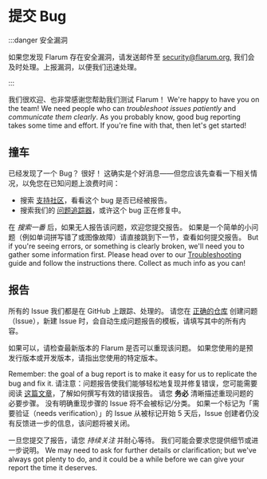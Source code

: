# 提交 Bug

:::danger 安全漏洞

如果您发现 Flarum 存在安全漏洞，请发送邮件至 [security@flarum.org](mailto:security@flarum.org), 我们会及时处理。上报漏洞，以便我们迅速处理。

:::

我们很欢迎、也非常感谢您帮助我们测试 Flarum！ We're happy to have you on the team! We need people who can *troubleshoot issues patiently* and *communicate them clearly*. As you probably know, good bug reporting takes some time and effort. If you're fine with that, then let's get started!

## 撞车

已经发现了一个 Bug？ 很好！ 这确实是个好消息——但您应该先查看一下相关情况，以免您在已知问题上浪费时间：

- 搜索 [支持社区](https://discuss.flarum.org/t/support)，看看这个 bug 是否已经被报告。
- 搜索我们的 [问题追踪器](https://github.com/flarum/core/issues)，或许这个 bug 正在修复中。

在 *搜索一番* 后，如果无人报告该问题，欢迎您提交报告。 如果是一个简单的小问题（例如单词拼写错了或图像故障）请直接跳到下一节，查看如何提交报告。 But if you're seeing errors, or something is clearly broken, we'll need you to gather some information first. Please head over to our [Troubleshooting](troubleshoot.md) guide and follow the instructions there. Collect as much info as you can!

## 报告

所有的 Issue 我们都是在 GitHub 上跟踪、处理的。 请您在 [正确的仓库](https://github.com/flarum) 创建问题（Issue），新建 Issue 时，会自动生成问题报告的模板，请填写其中的所有内容。

如果可以，请检查最新版本的 Flarum 是否可以重现该问题。 如果您使用的是预发行版本或开发版本，请指出您使用的特定版本。

Remember: the goal of a bug report is to make it easy for us to replicate the bug and fix it. 请注意：问题报告使我们能够轻松地复现并修复错误，您可能需要阅读 [这篇文章](https://www.chiark.greenend.org.uk/~sgtatham/bugs.html)，了解如何撰写有效的错误报告。 请您 **务必** 清晰描述重现问题的必要步骤。 没有明确重现步骤的 Issue 将不会被标记/分类。 如果一个标记为「需要验证（needs verification）」的 Issue 从被标记开始 5 天后，Issue 创建者仍没有反馈进一步的信息，该问题将被关闭。

一旦您提交了报告，请您 *持续关注* 并耐心等待。 我们可能会要求您提供细节或进一步说明。 We may need to ask for further details or clarification; but we've always got plenty to do, and it could be a while before we can give your report the time it deserves.
